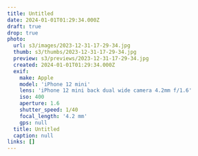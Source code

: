 ```yaml
---
title: Untitled
date: 2024-01-01T01:29:34.000Z
draft: true
drop: true
photo:
  url: s3/images/2023-12-31-17-29-34.jpg
  thumb: s3/thumbs/2023-12-31-17-29-34.jpg
  preview: s3/previews/2023-12-31-17-29-34.jpg
  created: 2024-01-01T01:29:34.000Z
  exif:
    make: Apple
    model: 'iPhone 12 mini'
    lens: 'iPhone 12 mini back dual wide camera 4.2mm f/1.6'
    iso: 400
    aperture: 1.6
    shutter_speed: 1/40
    focal_length: '4.2 mm'
    gps: null
  title: Untitled
  caption: null
links: []
---
```

